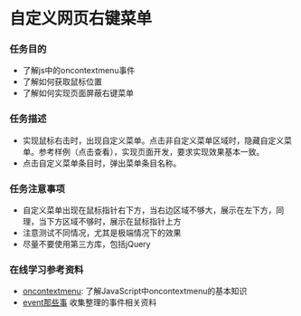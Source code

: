# 自定义网页右键菜单
### 任务目的
* 了解js中的oncontextmenu事件
* 了解如何获取鼠标位置
* 了解如何实现页面屏蔽右键菜单

### 任务描述
* 实现鼠标右击时，出现自定义菜单。点击非自定义菜单区域时，隐藏自定义菜单。参考样例（点击查看），实现页面开发，要求实现效果基本一致。
* 点击自定义菜单条目时，弹出菜单条目名称。

### 任务注意事项

* 自定义菜单出现在鼠标指针右下方，当右边区域不够大，展示在左下方，同理，当下方区域不够时，展示在鼠标指针上方
* 注意测试不同情况，尤其是极端情况下的效果
* 尽量不要使用第三方库，包括jQuery

### 在线学习参考资料

* [oncontextmenu](http://www.runoob.com/jsref/event-oncontextmenu.html): 了解JavaScript中oncontextmenu的基本知识
* [event那些事](http://xchb.work/2016/07/25/event%E9%82%A3%E4%BA%9B%E4%BA%8B/) 收集整理的事件相关资料
